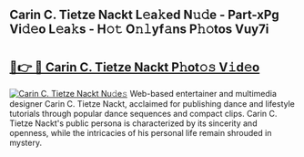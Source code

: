 ## Carin C. Tietze Nackt L𝚎a𝚔ed N𝚞𝚍e - Part-xPg Vi𝚍𝚎o L𝚎a𝚔s - H𝚘𝚝 O𝚗𝚕yf𝚊ns P𝚑𝚘tos Vuy7i

# <h2><a href="http://kf0fweg.oniu.top/?m=Carin+C.+Tietze+Nackt">🔗👉 🔴 Carin C. Tietze Nackt P𝚑ot𝚘𝚜 V𝚒d𝚎o</a></h2>

[![Carin C. Tietze Nackt Nu𝚍e𝚜](https://i.imgur.com/0qMVB7G.gif)](http://kf0fweg.oniu.top/?m=Carin+C.+Tietze+Nackt)
Web-based entertainer and multimedia designer Carin C. Tietze Nackt, acclaimed for publishing dance and lifestyle tutorials through popular dance sequences and compact clips. Carin C. Tietze Nackt's public persona is characterized by its sincerity and openness, while the intricacies of his personal life remain shrouded in mystery.  

